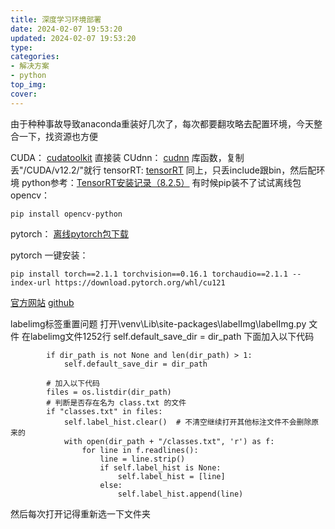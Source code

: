 ```yaml
---
title: 深度学习环境部署
date: 2024-02-07 19:53:20
updated: 2024-02-07 19:53:20
type:
categories:
- 解决方案
- python
top_img:
cover: 
---
```

由于种种事故导致anaconda重装好几次了，每次都要翻攻略去配置环境，今天整合一下，找资源也方便


CUDA：
[cudatoolkit](https://developer.nvidia.com/cuda-toolkit-archive) 直接装
CUdnn：
[cudnn](https://developer.nvidia.com/rdp/cudnn-archive) 库函数，复制丢"/CUDA/v12.2/"就行
tensorRT:
[tensorRT](https://developer.nvidia.com/tensorrt) 同上，只丢include跟bin，然后配环境
python参考：[TensorRT安装记录（8.2.5）](https://blog.csdn.net/qq_37541097/article/details/114847600)
有时候pip装不了试试离线包
opencv：
~~~
pip install opencv-python
~~~

pytorch：
[离线pytorch包下载](https://download.pytorch.org/whl/torch/)

pytorch 一键安装：
~~~
pip install torch==2.1.1 torchvision==0.16.1 torchaudio==2.1.1 --index-url https://download.pytorch.org/whl/cu121
~~~
[官方网站](https://pytorch.org/get-started/previous-versions/)
[github](https://github.com/pytorch/vision#installation)

labelimg标签重置问题
打开\venv\Lib\site-packages\labelImg\labelImg.py 文件
在labelimg文件1252行 self.default_save_dir = dir_path 下面加入以下代码
~~~
        if dir_path is not None and len(dir_path) > 1:
            self.default_save_dir = dir_path
        
        # 加入以下代码
        files = os.listdir(dir_path)
        # 判断是否存在名为 class.txt 的文件
        if "classes.txt" in files:
            self.label_hist.clear()  # 不清空继续打开其他标注文件不会删除原来的
            with open(dir_path + "/classes.txt", 'r') as f:
                for line in f.readlines():
                    line = line.strip()
                    if self.label_hist is None:
                        self.label_hist = [line]
                    else:
                        self.label_hist.append(line)

~~~
然后每次打开记得重新选一下文件夹